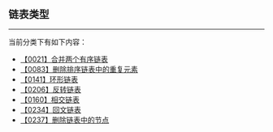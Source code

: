 <div style="font-size: 20px; margin-bottom: 15px; font-weight: bold;">链表类型</div>
<hr style="height: 1px; margin: 1em 0px;" />

当前分类下有如下内容：

* [【0021】合并两个有序链表](/tools/tpl/merge-two-sorted-lists.md)
* [【0083】删除排序链表中的重复元素](/tools/tpl/remove-duplicates-from-sorted-list.md)
* [【0141】环形链表](/tools/tpl/linked-list-cycle.md)
* [【0206】反转链表](/tools/tpl/reverse-linked-list.md)
* [【0160】相交链表](/tools/tpl/intersection-of-two-linked-lists.md)
* [【0234】回文链表](/tools/tpl/palindrome-linked-list.md)
* [【0237】删除链表中的节点](/tools/tpl/delete-node-in-a-linked-list.md)